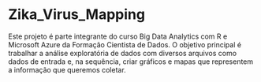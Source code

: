# Zika_Virus_Mapping
Este projeto é parte integrante do curso Big Data Analytics com R e Microsoft Azure da Formação Cientista de Dados. O objetivo principal é trabalhar a análise exploratória de dados com diversos arquivos como dados de entrada e, na sequência, criar gráficos e mapas que representem a informação que queremos coletar.
